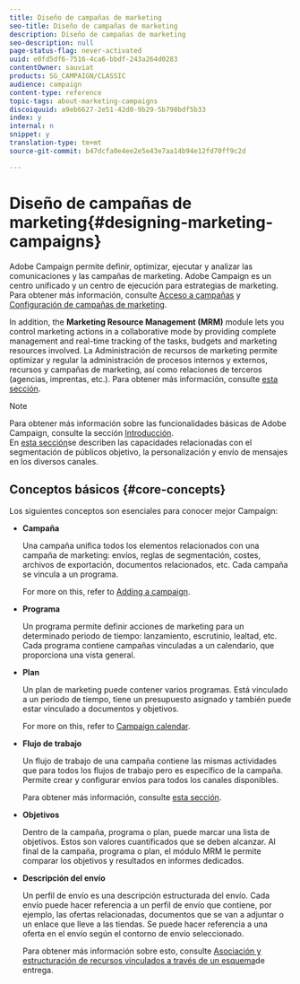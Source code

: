 ```yaml
---
title: Diseño de campañas de marketing
seo-title: Diseño de campañas de marketing
description: Diseño de campañas de marketing
seo-description: null
page-status-flag: never-activated
uuid: e0fd5df6-7516-4ca6-bbdf-243a264d0283
contentOwner: sauviat
products: SG_CAMPAIGN/CLASSIC
audience: campaign
content-type: reference
topic-tags: about-marketing-campaigns
discoiquuid: a9eb6627-2e51-42d0-9b29-5b798bdf5b33
index: y
internal: n
snippet: y
translation-type: tm+mt
source-git-commit: b47dcfa0e4ee2e5e43e7aa14b94e12fd70ff9c2d

---
```



# Diseño de campañas de marketing{#designing-marketing-campaigns}

Adobe Campaign permite definir, optimizar, ejecutar y analizar las comunicaciones y las campañas de marketing. Adobe Campaign es un centro unificado y un centro de ejecución para estrategias de marketing. Para obtener más información, consulte [Acceso a campañas](../../campaign/using/accessing-campaigns.md) y [Configuración de campañas de marketing](../../campaign/using/setting-up-marketing-campaigns.md).

In addition, the **Marketing Resource Management (MRM)** module lets you control marketing actions in a collaborative mode by providing complete management and real-time tracking of the tasks, budgets and marketing resources involved. La Administración de recursos de marketing permite optimizar y regular la administración de procesos internos y externos, recursos y campañas de marketing, así como relaciones de terceros (agencias, imprentas, etc.). Para obtener más información, consulte [esta sección](../../campaign/using/about-marketing-resource-management.md).

>[!NOTE]
>
>Para obtener más información sobre las funcionalidades básicas de Adobe Campaign, consulte la sección [Introducción](../../platform/using/about-adobe-campaign-classic.md).\
>En [esta sección](../../delivery/using/communication-channels.md)se describen las capacidades relacionadas con el segmentación de públicos objetivo, la personalización y envío de mensajes en los diversos canales.

## Conceptos básicos {#core-concepts}

Los siguientes conceptos son esenciales para conocer mejor Campaign:

* **Campaña**

   Una campaña unifica todos los elementos relacionados con una campaña de marketing: envíos, reglas de segmentación, costes, archivos de exportación, documentos relacionados, etc. Cada campaña se vincula a un programa.

   For more on this, refer to [Adding a campaign](../../campaign/using/setting-up-marketing-campaigns.md#adding-a-campaign).

* **Programa**

   Un programa permite definir acciones de marketing para un determinado periodo de tiempo: lanzamiento, escrutinio, lealtad, etc. Cada programa contiene campañas vinculadas a un calendario, que proporciona una vista general.

* **Plan**

   Un plan de marketing puede contener varios programas. Está vinculado a un periodo de tiempo, tiene un presupuesto asignado y también puede estar vinculado a documentos y objetivos.

   For more on this, refer to [Campaign calendar](../../campaign/using/accessing-marketing-campaigns.md#campaign-calendar).

* **Flujo de trabajo**

   Un flujo de trabajo de una campaña contiene las mismas actividades que para todos los flujos de trabajo pero es específico de la campaña. Permite crear y configurar envíos para todos los canales disponibles.

   Para obtener más información, consulte [esta sección](../../campaign/using/marketing-campaign-deliveries.md#building-the-main-target-in-a-workflow).

* **Objetivos**

   Dentro de la campaña, programa o plan, puede marcar una lista de objetivos. Estos son valores cuantificados que se deben alcanzar. Al final de la campaña, programa o plan, el módulo MRM le permite comparar los objetivos y resultados en informes dedicados.

* **Descripción del envío**

   Un perfil de envío es una descripción estructurada del envío. Cada envío puede hacer referencia a un perfil de envío que contiene, por ejemplo, las ofertas relacionadas, documentos que se van a adjuntar o un enlace que lleve a las tiendas. Se puede hacer referencia a una oferta en el envío según el contorno de envío seleccionado.

   Para obtener más información sobre esto, consulte [Asociación y estructuración de recursos vinculados a través de un esquema](../../campaign/using/marketing-campaign-deliveries.md#associating-and-structuring-resources-linked-via-a-delivery-outline)de entrega.
